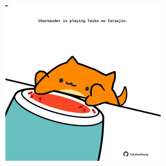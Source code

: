 <!-- built at 23/11/2024, 23:00:39 UTC -->
<p align="center">
  <img width="500" height="500" src="./ReadmeImage.svg">
</p>
